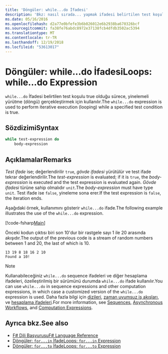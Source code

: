```yaml
---
title: 'Döngüler: while...do İfadesi'
description: 'Bkz: nasıl sırada... yapmak ifadesi belirtilen test koşulu true olduğu sürece, yinelemeli yürütme (döngü) gerçekleştirmek için kullanılır.'
ms.date: 05/16/2016
ms.openlocfilehash: d2a77e0bfefe3b6b026012e6b2938ba670326bcf
ms.sourcegitcommit: fa38fe76abdc8972e37138fcb4dfdb3502ac5394
ms.translationtype: MT
ms.contentlocale: tr-TR
ms.lasthandoff: 12/19/2018
ms.locfileid: "53613017"
---
```

# <a name="loops-whiledo-expression"></a><span data-ttu-id="db84d-103">Döngüler: while...do İfadesi</span><span class="sxs-lookup"><span data-stu-id="db84d-103">Loops: while...do Expression</span></span>

<span data-ttu-id="db84d-104">`while...do` İfadesi belirtilen test koşulu true olduğu sürece, yinelemeli yürütme (döngü) gerçekleştirmek için kullanılır.</span><span class="sxs-lookup"><span data-stu-id="db84d-104">The `while...do` expression is used to perform iterative execution (looping) while a specified test condition is true.</span></span>

## <a name="syntax"></a><span data-ttu-id="db84d-105">Sözdizimi</span><span class="sxs-lookup"><span data-stu-id="db84d-105">Syntax</span></span>

```fsharp
while test-expression do
    body-expression
```

## <a name="remarks"></a><span data-ttu-id="db84d-106">Açıklamalar</span><span class="sxs-lookup"><span data-stu-id="db84d-106">Remarks</span></span>

<span data-ttu-id="db84d-107">*Test ifade* ise; değerlendirilir `true`, *gövde ifadesi* yürütülür ve test ifade tekrar değerlendirilir.</span><span class="sxs-lookup"><span data-stu-id="db84d-107">The *test-expression* is evaluated; if it is `true`, the *body-expression* is executed and the test expression is evaluated again.</span></span> <span data-ttu-id="db84d-108">*Gövde ifadesi* türüne sahip olmalıdır `unit`.</span><span class="sxs-lookup"><span data-stu-id="db84d-108">The *body-expression* must have type `unit`.</span></span> <span data-ttu-id="db84d-109">Test ifade ise `false`, yineleme sona erer.</span><span class="sxs-lookup"><span data-stu-id="db84d-109">If the test expression is `false`, the iteration ends.</span></span>

<span data-ttu-id="db84d-110">Aşağıdaki örnek, kullanımını gösterir `while...do` ifade.</span><span class="sxs-lookup"><span data-stu-id="db84d-110">The following example illustrates the use of the `while...do` expression.</span></span>

[!code-fsharp[Main](../../../samples/snippets/fsharp/lang-ref-2/snippet5301.fs)]

<span data-ttu-id="db84d-111">Önceki kodun çıktısı biri son 10'dur bir rastgele sayı 1 ile 20 arasında akışıdır.</span><span class="sxs-lookup"><span data-stu-id="db84d-111">The output of the previous code is a stream of random numbers between 1 and 20, the last of which is 10.</span></span>

```
13 19 8 18 16 2 10
Found a 10!
```

> [!NOTE]
> <span data-ttu-id="db84d-112">Kullanabileceğiniz `while...do` sequence ifadeleri ve diğer hesaplama ifadeleri, özelleştirilmiş bir sürümünü durumda `while...do` ifade kullanılır.</span><span class="sxs-lookup"><span data-stu-id="db84d-112">You can use `while...do` in sequence expressions and other computation expressions, in which case a customized version of the `while...do` expression is used.</span></span> <span data-ttu-id="db84d-113">Daha fazla bilgi için [dizileri](sequences.md), [zaman uyumsuz iş akışları](asynchronous-workflows.md), ve [hesaplama ifadeleri](computation-expressions.md).</span><span class="sxs-lookup"><span data-stu-id="db84d-113">For more information, see [Sequences](sequences.md), [Asynchronous Workflows](asynchronous-workflows.md), and [Computation Expressions](computation-expressions.md).</span></span>

## <a name="see-also"></a><span data-ttu-id="db84d-114">Ayrıca bkz.</span><span class="sxs-lookup"><span data-stu-id="db84d-114">See also</span></span>

- [<span data-ttu-id="db84d-115">F# Dili Başvurusu</span><span class="sxs-lookup"><span data-stu-id="db84d-115">F# Language Reference</span></span>](index.md)
- [<span data-ttu-id="db84d-116">Döngüler: `for...in` İfade</span><span class="sxs-lookup"><span data-stu-id="db84d-116">Loops: `for...in` Expression</span></span>](loops-for-in-expression.md)
- [<span data-ttu-id="db84d-117">Döngüler: `for...to` İfade</span><span class="sxs-lookup"><span data-stu-id="db84d-117">Loops: `for...to` Expression</span></span>](loops-for-to-expression.md)